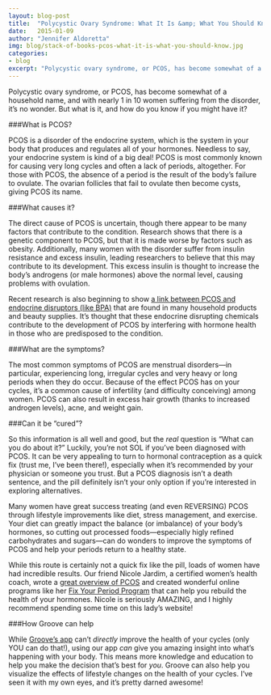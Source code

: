 ```yaml
---
layout: blog-post
title:  "Polycystic Ovary Syndrome: What It Is &amp; What You Should Know"
date:   2015-01-09
author: "Jennifer Aldoretta"
img: blog/stack-of-books-pcos-what-it-is-what-you-should-know.jpg
categories:
- blog
excerpt: "Polycystic ovary syndrome, or PCOS, has become somewhat of a household name, and with nearly 1 in 10 women suffering from the disorder, it&rsquo;s no wonder. But what is it, and how do you know if you might have it? ..."
---
```


Polycystic ovary syndrome, or PCOS, has become somewhat of a household name, and with nearly 1 in 10 women suffering from the disorder, it&rsquo;s no wonder. But what is it, and how do you know if you might have it?

###What is PCOS?

PCOS is a disorder of the endocrine system, which is the system in your body that produces and regulates all of your hormones. Needless to say, your endocrine system is kind of a big deal! PCOS is most commonly known for causing very long cycles and often a lack of periods, altogether. For those with PCOS, the absence of a period is the result of the body&rsquo;s failure to ovulate. The ovarian follicles that fail to ovulate then become cysts, giving PCOS its name.

###What causes it?

The direct cause of PCOS is uncertain, though there appear to be many factors that contribute to the condition. Research shows that there is a genetic component to PCOS, but that it is made worse by factors such as obesity. Additionally, many women with the disorder suffer from insulin resistance and excess insulin, leading researchers to believe that this may contribute to its development. This excess insulin is thought to increase the body&rsquo;s androgens (or male hormones) above the normal level, causing problems with ovulation.

Recent research is also beginning to show <a class="text-link" target="_blank" href="https://www.endocrine.org/news-room/press-release-archives/2010/women-with-polycystic-ovary-syndrome-have-higher-bpa-blood-levels">a link between PCOS and endocrine disruptors (like BPA)</a> that are found in many household products and beauty supplies. It&rsquo;s thought that these endocrine disrupting chemicals contribute to the development of PCOS by interfering with hormone health in those who are predisposed to the condition.

###What are the symptoms?

The most common symptoms of PCOS are menstrual disorders&mdash;in particular, experiencing long, irregular cycles and very heavy or long periods when they do occur. Because of the effect PCOS has on your cycles, it&rsquo;s a common cause of infertility (and difficulty conceiving) among women. PCOS can also result in excess hair growth (thanks to increased androgen levels), acne, and weight gain.

###Can it be &ldquo;cured&rdquo;? 

So this information is all well and good, but the *real* question is &ldquo;What can you do about it?&rdquo; Luckily, you&rsquo;re not SOL if you&rsquo;ve been diagnosed with PCOS. It can be very appealing to turn to hormonal contraception as a quick fix (trust me, I&rsquo;ve been there!), especially when it&rsquo;s recommended by your physician or someone you trust. But a PCOS diagnosis isn&rsquo;t a death sentence, and the pill definitely isn&rsquo;t your only option if you&rsquo;re interested in exploring alternatives.

Many women have great success treating (and even REVERSING) PCOS through lifestyle improvements like diet, stress management, and exercise. Your diet can greatly impact the balance (or imbalance) of your body&rsquo;s hormones, so cutting out processed foods&mdash;especially higly refined carbohydrates and sugars&mdash;can do wonders to improve the symptoms of PCOS and help your periods return to a healthy state.

While this route is certainly not a quick fix like the pill, loads of women have had incredible results. Our friend Nicole Jardim, a certified women&rsquo;s health coach, wrote a <a class="text-link" target="_blank" href="http://nicolejardim.com/cause-of-infertility-polycystic-ovarian-syndrome-pcos-pcos-treatment/">great overview of PCOS</a> and created wonderful online programs like her <a class="text-link" target="_blank" href="http://fixyourperiod.com/">Fix Your Period Program</a> that can help you rebuild the health of your hormones. Nicole is seriously AMAZING, and I highly recommend spending some time on this lady&rsquo;s website!

###How Groove can help
 
While <a class="text-link" target="_blank" href="https://itunes.apple.com/app/id831795151">Groove&rsquo;s app</a> can&rsquo;t *directly* improve the health of your cycles (only YOU can do that!), using our app *can* give you amazing insight into what&rsquo;s happening with your body. This means more knowledge and education to help you make the decision that&rsquo;s best for *you*. Groove can also help you visualize the effects of lifestyle changes on the health of your cycles. I&rsquo;ve seen it with my own eyes, and it&rsquo;s pretty darned awesome!
